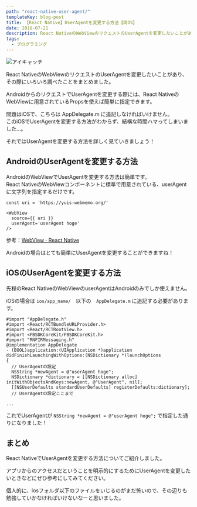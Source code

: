 ```yaml
---
path: "react-native-user-agent/"
templateKey: blog-post
title: 【React Native】UserAgentを変更する方法【両OS】
date: 2018-07-21
description: React NativeのWebViewのリクエストのUserAgentを変更したいことがあり、その際にいろいろ調べたことをまとめました。 AndroidからのリクエストでUserAgentを変更する際には、React  ...
tags:
  - プログラミング
---
```

![アイキャッチ](/img/post/20180721/20180721eyecatch.png)

React NativeのWebViewのリクエストのUserAgentを変更したいことがあり、その際にいろいろ調べたことをまとめました。

AndroidからのリクエストでUserAgentを変更する際には、React NativeのWebViewに用意されているPropsを使えば簡単に指定できます。

問題はiOSで、こちらは AppDelegate.m に追記しなければいけません。  
このiOSでUserAgentを変更する方法がわからず、結構な時間ハマってしまいました…。

それではUserAgentを変更する方法を詳しく見ていきましょう！

## AndroidのUserAgentを変更する方法

AndroidのWebViewでUserAgentを変更する方法は簡単です。  
React NativeのWebViewコンポーネントに標準で用意されている、userAgent に文字列を指定するだけです。

```
const uri = 'https://yuis-webmemo.org/'

<WebView
  source={{ uri }}
  userAgent='userAgent hoge'
/>
```
参考：[WebView · React Native](https://facebook.github.io/react-native/docs/webview#useragent)

Androidの場合はとても簡単にUserAgentを変更することができますね！

## iOSのUserAgentを変更する方法

先程のReact NativeのWebViewのuserAgentはAndroidのみでしか使えません。

iOSの場合は `ios/app_name/`　以下の　`AppDelegate.m` に追記する必要があります。

```
#import "AppDelegate.h"
#import <React/RCTBundleURLProvider.h>
#import <React/RCTRootView.h>
#import <FBSDKCoreKit/FBSDKCoreKit.h>
#import "RNFIRMessaging.h"
@implementation AppDelegate
- (BOOL)application:(UIApplication *)application didFinishLaunchingWithOptions:(NSDictionary *)launchOptions
{
  // UserAgentの設定
  NSString *newAgent = @"userAgent hoge";
  NSDictionary *dictionary = [[NSDictionary alloc] initWithObjectsAndKeys:newAgent, @"UserAgent", nil];
  [[NSUserDefaults standardUserDefaults] registerDefaults:dictionary];
  // UserAgentの設定ここまで

...
```

これでUserAgentが `NSString *newAgent = @"userAgent hoge";` で指定した通りになりました！

## まとめ

React NativeでUserAgentを変更する方法についてご紹介しました。

アプリからのアクセスだということを明示的にするためにUserAgentを変更したいときなどにぜひ参考にしてみてください。

個人的に、iosフォルダ以下のファイルをいじるのがまだ怖いので、その辺りも勉強していかなければいけないなーと思いました。